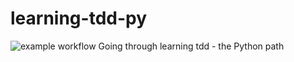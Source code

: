 # learning-tdd-py
![example workflow](https://github.com/ivangeorgiev/learning-tdd-py/actions/workflows/build.yml/badge.svg)
Going through learning tdd - the Python path
